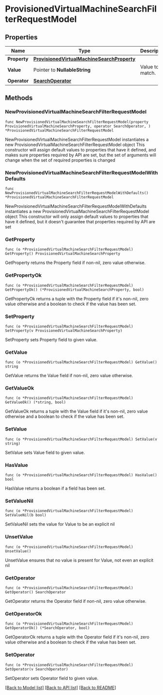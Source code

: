 # ProvisionedVirtualMachineSearchFilterRequestModel

## Properties

Name | Type | Description | Notes
------------ | ------------- | ------------- | -------------
**Property** | [**ProvisionedVirtualMachineSearchProperty**](ProvisionedVirtualMachineSearchProperty.md) |  | 
**Value** | Pointer to **NullableString** | Value to match. | [optional] 
**Operator** | [**SearchOperator**](SearchOperator.md) |  | 

## Methods

### NewProvisionedVirtualMachineSearchFilterRequestModel

`func NewProvisionedVirtualMachineSearchFilterRequestModel(property ProvisionedVirtualMachineSearchProperty, operator SearchOperator, ) *ProvisionedVirtualMachineSearchFilterRequestModel`

NewProvisionedVirtualMachineSearchFilterRequestModel instantiates a new ProvisionedVirtualMachineSearchFilterRequestModel object
This constructor will assign default values to properties that have it defined,
and makes sure properties required by API are set, but the set of arguments
will change when the set of required properties is changed

### NewProvisionedVirtualMachineSearchFilterRequestModelWithDefaults

`func NewProvisionedVirtualMachineSearchFilterRequestModelWithDefaults() *ProvisionedVirtualMachineSearchFilterRequestModel`

NewProvisionedVirtualMachineSearchFilterRequestModelWithDefaults instantiates a new ProvisionedVirtualMachineSearchFilterRequestModel object
This constructor will only assign default values to properties that have it defined,
but it doesn't guarantee that properties required by API are set

### GetProperty

`func (o *ProvisionedVirtualMachineSearchFilterRequestModel) GetProperty() ProvisionedVirtualMachineSearchProperty`

GetProperty returns the Property field if non-nil, zero value otherwise.

### GetPropertyOk

`func (o *ProvisionedVirtualMachineSearchFilterRequestModel) GetPropertyOk() (*ProvisionedVirtualMachineSearchProperty, bool)`

GetPropertyOk returns a tuple with the Property field if it's non-nil, zero value otherwise
and a boolean to check if the value has been set.

### SetProperty

`func (o *ProvisionedVirtualMachineSearchFilterRequestModel) SetProperty(v ProvisionedVirtualMachineSearchProperty)`

SetProperty sets Property field to given value.


### GetValue

`func (o *ProvisionedVirtualMachineSearchFilterRequestModel) GetValue() string`

GetValue returns the Value field if non-nil, zero value otherwise.

### GetValueOk

`func (o *ProvisionedVirtualMachineSearchFilterRequestModel) GetValueOk() (*string, bool)`

GetValueOk returns a tuple with the Value field if it's non-nil, zero value otherwise
and a boolean to check if the value has been set.

### SetValue

`func (o *ProvisionedVirtualMachineSearchFilterRequestModel) SetValue(v string)`

SetValue sets Value field to given value.

### HasValue

`func (o *ProvisionedVirtualMachineSearchFilterRequestModel) HasValue() bool`

HasValue returns a boolean if a field has been set.

### SetValueNil

`func (o *ProvisionedVirtualMachineSearchFilterRequestModel) SetValueNil(b bool)`

 SetValueNil sets the value for Value to be an explicit nil

### UnsetValue
`func (o *ProvisionedVirtualMachineSearchFilterRequestModel) UnsetValue()`

UnsetValue ensures that no value is present for Value, not even an explicit nil
### GetOperator

`func (o *ProvisionedVirtualMachineSearchFilterRequestModel) GetOperator() SearchOperator`

GetOperator returns the Operator field if non-nil, zero value otherwise.

### GetOperatorOk

`func (o *ProvisionedVirtualMachineSearchFilterRequestModel) GetOperatorOk() (*SearchOperator, bool)`

GetOperatorOk returns a tuple with the Operator field if it's non-nil, zero value otherwise
and a boolean to check if the value has been set.

### SetOperator

`func (o *ProvisionedVirtualMachineSearchFilterRequestModel) SetOperator(v SearchOperator)`

SetOperator sets Operator field to given value.



[[Back to Model list]](../README.md#documentation-for-models) [[Back to API list]](../README.md#documentation-for-api-endpoints) [[Back to README]](../README.md)


